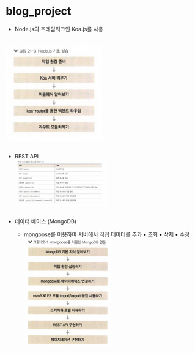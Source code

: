 # blog_project

- Node.js의 프레임워크인 Koa.js를 사용

 <br>
    <img src="./public/koa.png" width="50%" align="center" >
    <br><br>

- REST API
  <br>
  <img src="./public/rest.png" width="50%" align="center" >
  <br><br>

- 데이터 베이스 (MongoDB)
  - mongoose를 이용하여 서버에서 직접 데이터를 추가 • 조회 • 삭제 • 수정
    <br>
    <img src="./public/db.png" width="50%" align="center" >
    <br><br>
